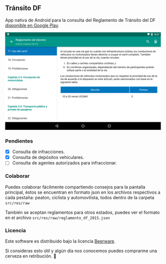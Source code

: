 ## Tránsito DF ##

App nativa de Android para la consulta del Reglamento de Tránsito del DF [disponible en Google Play](https://play.google.com/store/apps/details?id=mx.bytecraft.app.transitodf).

![Screenshot](https://github.com/punkrobot/transito-df/raw/master/media/screenshot_nexus7_reglamento.png)

### Pendientes ###

- [x] Consulta de infracciones.
- [x] Consulta de depósitos vehiculares.
- [ ] Consulta de agentes autorizados para infraccionar.

### Colaborar ###

Puedes colaborar fácilmente compartiendo consejos para la pantalla principal, éstos se encuentran en formato json en los archivos respectivos a cada pestaña: peaton, ciclista y automovilista, todos dentro de la carpeta `src/res/raw`

También se aceptan reglamentos para otros estados, puedes ver el formato en el archivo `src/res/raw/reglamento_df_2015.json`

### Licencia ###

Este software es distribuido bajo la licencia [Beerware](https://en.wikipedia.org/wiki/Beerware).

Si consideras esto útil y algún día nos conocemos puedes comprarme una cerveza en retribución. :beers: